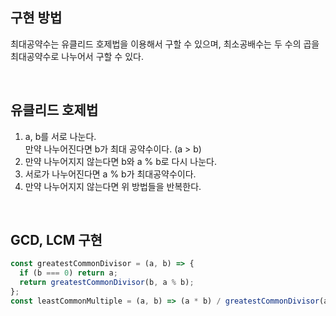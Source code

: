 ## 구현 방법

최대공약수는 유클리드 호제법을 이용해서 구할 수 있으며, 최소공배수는 두 수의 곱을 최대공약수로 나누어서 구할 수 있다.

</br>

## 유클리드 호제법

1. a, b를 서로 나눈다.  
   만약 나누어진다면 b가 최대 공약수이다. (a > b)
2. 만약 나누어지지 않는다면 b와 a % b로 다시 나눈다.
3. 서로가 나누어진다면 a % b가 최대공약수이다.
4. 만약 나누어지지 않는다면 위 방법들을 반복한다.

</br>

## GCD, LCM 구현

```javascript
const greatestCommonDivisor = (a, b) => {
  if (b === 0) return a;
  return greatestCommonDivisor(b, a % b);
};
const leastCommonMultiple = (a, b) => (a * b) / greatestCommonDivisor(a, b);
```
